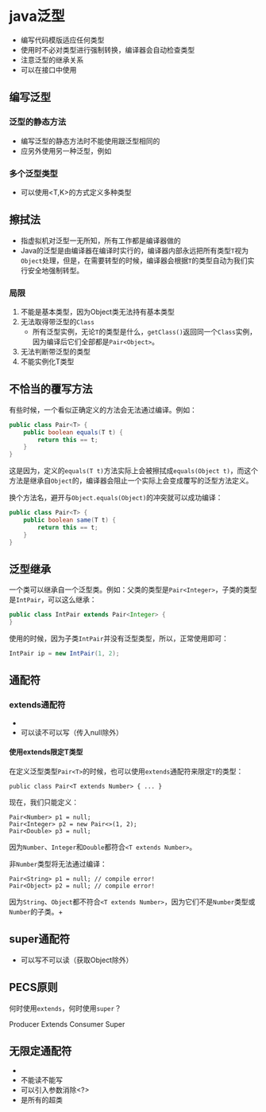 # java泛型

- 编写代码模版适应任何类型
- 使用时不必对类型进行强制转换，编译器会自动检查类型
- 注意泛型的继承关系
- 可以在接口中使用

## 编写泛型

### 泛型的静态方法

- 编写泛型的静态方法时不能使用跟泛型相同的<T>
- 应另外使用另一种泛型，例如<K>

### 多个泛型类型

- 可以使用<T,K>的方式定义多种类型



## 擦拭法

- 指虚拟机对泛型一无所知，所有工作都是编译器做的
- Java的泛型是由编译器在编译时实行的，编译器内部永远把所有类型`T`视为`Object`处理，但是，在需要转型的时候，编译器会根据`T`的类型自动为我们实行安全地强制转型。

### 局限

1. <T>不能是基本类型，因为Object类无法持有基本类型
2. 无法取得带泛型的`Class`
   - 所有泛型实例，无论`T`的类型是什么，`getClass()`返回同一个`Class`实例，因为编译后它们全部都是`Pair<Object>`。
3. 无法判断带泛型的类型
4. 不能实例化T类型

## 不恰当的覆写方法

有些时候，一个看似正确定义的方法会无法通过编译。例如：

```java
public class Pair<T> {
    public boolean equals(T t) {
        return this == t;
    }
}
```

这是因为，定义的`equals(T t)`方法实际上会被擦拭成`equals(Object t)`，而这个方法是继承自`Object`的，编译器会阻止一个实际上会变成覆写的泛型方法定义。

换个方法名，避开与`Object.equals(Object)`的冲突就可以成功编译：

```java
public class Pair<T> {
    public boolean same(T t) {
        return this == t;
    }
}
```



## 泛型继承

一个类可以继承自一个泛型类。例如：父类的类型是`Pair<Integer>`，子类的类型是`IntPair`，可以这么继承：

```java
public class IntPair extends Pair<Integer> {
}
```

使用的时候，因为子类`IntPair`并没有泛型类型，所以，正常使用即可：

```java
IntPair ip = new IntPair(1, 2);
```



## 通配符

### extends通配符

- <? extends Object>
- 可以读不可以写（传入null除外）

#### 使用extends限定T类型

在定义泛型类型`Pair<T>`的时候，也可以使用`extends`通配符来限定`T`的类型：

```
public class Pair<T extends Number> { ... }
```

现在，我们只能定义：

```
Pair<Number> p1 = null;
Pair<Integer> p2 = new Pair<>(1, 2);
Pair<Double> p3 = null;
```

因为`Number`、`Integer`和`Double`都符合`<T extends Number>`。

非`Number`类型将无法通过编译：

```
Pair<String> p1 = null; // compile error!
Pair<Object> p2 = null; // compile error!
```

因为`String`、`Object`都不符合`<T extends Number>`，因为它们不是`Number`类型或`Number`的子类。+



## super通配符

- 可以写不可以读（获取Object除外）



## PECS原则

何时使用`extends`，何时使用`super`？

Producer Extends Consumer Super



## 无限定通配符

- <?>
- 不能读不能写
- 可以引入参数<T>消除<?>
- 是所有<T>的超类